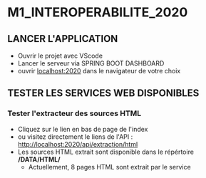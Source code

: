 # M1_INTEROPERABILITE_2020

## LANCER L'APPLICATION
  - Ouvrir le projet avec VScode
  - Lancer le serveur via SPRING BOOT DASHBOARD
  - ouvrir [localhost:2020](http://localhost:2020/) dans le navigateur de votre choix

## TESTER LES SERVICES WEB DISPONIBLES
### Tester l'extracteur des sources HTML
  - Cliquez sur le lien en bas de page de l'index
  - ou visitez directement le liens de l'API : [http://localhost:2020/api/extraction/html](http://localhost:2020/api/extraction/html)
  - Les sources HTML extrait sont disponible dans le répértoire **/DATA/HTML/**
    - Actuellement, 8 pages HTML sont extrait par le service
